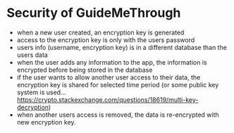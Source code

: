 # Security of GuideMeThrough

- when a new user created, an encryption key is generated
- access to the encryption key is only with the users password
- users info (username, encryption key) is in a different database than the users data 
- when the user adds any information to the app, the information is encrypted before being stored in the database
- if the user wants to allow another user access to their data, the encryption key is shared for selected time period (or some public key system is used... <https://crypto.stackexchange.com/questions/18619/multi-key-decryption>)
- when another users access is removed, the data is re-encrypted with new encryption key.
